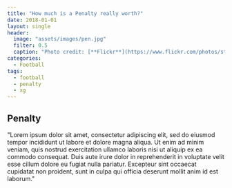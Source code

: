 ```yaml
---
title: "How much is a Penalty really worth?"
date: 2018-01-01
layout: single
header:
  image: "assets/images/pen.jpg"
  filter: 0.5
  caption: "Photo credit: [**Flickr**](https://www.flickr.com/photos/stopherjones)"
categories:
  - Football
tags:
  - football
  - penalty
  - xg
---
```


## Penalty
"Lorem ipsum dolor sit amet, consectetur adipiscing elit, sed do eiusmod tempor incididunt ut labore et dolore magna aliqua. Ut enim ad minim veniam, quis nostrud exercitation ullamco laboris nisi ut aliquip ex ea commodo consequat. Duis aute irure dolor in reprehenderit in voluptate velit esse cillum dolore eu fugiat nulla pariatur. Excepteur sint occaecat cupidatat non proident, sunt in culpa qui officia deserunt mollit anim id est laborum."
